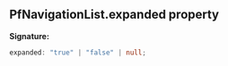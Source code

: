 ## PfNavigationList.expanded property

**Signature:**

```typescript
expanded: "true" | "false" | null;
```
